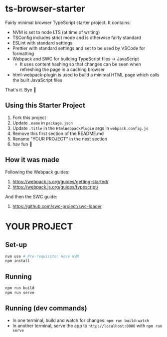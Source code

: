 # ts-browser-starter

Fairly minimal browser TypeScript starter project. It contains:

- NVM is set to node LTS (at time of writing)
- TSConfig includes strict mode and is otherwise fairly standard
- ESLint with standard settings
- Prettier with standard settings and set to be used by VSCode for formatting
- Webpack and SWC for building TypeScript files -> JavaScript
  - It uses content hashing so that changes can be seen when refreshing the page in a caching browser
- html-webpack-plugin is used to build a minimal HTML page which calls the built JavaScript files

That's it. Bye 🦧

## Using this Starter Project

1. Fork this project
2. Update `.name` in `package.json`
3. Update `.title` in the `HtmlWebpackPlugin` args in `webpack.config.js`
4. Remove this first section of the README.md
5. Rename "YOUR PROJECT" in the next section
6. hav fun 🍌

## How it was made

Following the Webpack guides:

1. https://webpack.js.org/guides/getting-started/
2. https://webpack.js.org/guides/typescript/

And then the SWC guide:

1. https://github.com/swc-project/swc-loader

# YOUR PROJECT

## Set-up

```sh
nvm use # Pre-requisite: Have NVM
npm install
```

## Running

```sh
npm run build
npm run serve
```

## Running (dev commands)

- In one terminal, build and watch for changes: `npm run build:watch`
- In another terminal, serve the app to `http://localhost:8080` with `npm run serve`
